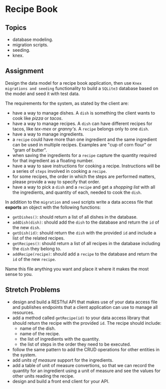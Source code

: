 # Recipe Book

## Topics

- database modeling.
- migration scripts.
- seeding.
- knex.

## Assignment

Design the data model for a recipe book application, then use `Knex migrations and seeding` functionality to build a `SQLite3` database based on the model and seed it with test data.

The requirements for the system, as stated by the client are:

- have a way to manage dishes. A `dish` is something the client wants to cook like _pizza_ or _tacos_.
- have a way to manage recipes. A `dish` can have different recipes for tacos, like _tex-mex_ or _granny's_. A `recipe` belongs only to one `dish`.
- have a way to manage ingredients.
- a `recipe` could have more than one ingredient and the same ingredient can be used in multiple recipes. Examples are "cup of corn flour" or "gram of butter".
- when saving the ingredients for a `recipe` capture the quantity required for that ingredient as a floating number.
- have a way to save instructions for cooking a recipe. Instructions will be a series of `steps` involved in cooking a `recipe`.
- for some recipes, the order in which the steps are performed matters, please provide a way to specify that order.
- have a way to pick a `dish` and a `recipe` and get a _shopping list_ with all the ingredients, and quantity of each, needed to cook the `dish`.

In addition to the `migration` and `seed` scripts write a data access file that **exports** an object with the following functions:

- `getDishes()`: should return a list of all dishes in the database.
- `addDish(dish)`: should add the `dish` to the database and return the `id` of the new `dish`.
- `getDish(id)`: should return the `dish` with the provided `id` and include a list of the related recipes.
- `getRecipes()`: should return a list of all recipes in the database including the `dish` they belong to.
- `addRecipe(recipe)`: should add a `recipe` to the database and return the `id` of the new `recipe`.

Name this file anything you want and place it where it makes the most sense to you.

## Stretch Problems

- design and build a RESTful API that makes use of your data access file and publishes endpoints that a client application can use to manage all resources.
- add a method called `getRecipe(id)` to your data access library that should return the recipe with the provided `id`. The recipe should include:
  - name of the dish.
  - name of the recipe.
  - the list of ingredients with the quantity.
  - the list of steps in the order they need to be executed.
- follow the same pattern to add the CRUD operations for other entities in the system.
- add _units of measure_ support for the ingredients.
- add a table of unit of measure convertions, so that we can record the quantity for an ingredient using a unit of measure and see the values for other units reading the recipe.
- design and build a front end client for your API.
